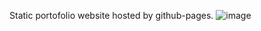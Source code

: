 Static portofolio website hosted by github-pages. ![image]({https://img.shields.io/badge/Tailwind_CSS-38B2AC?style=for-the-badge&logo=tailwind-css&logoColor=white}) 